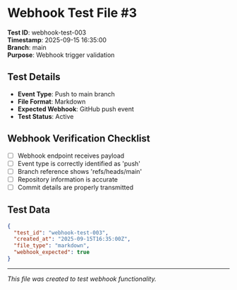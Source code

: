 # Webhook Test File #3

**Test ID**: webhook-test-003  
**Timestamp**: 2025-09-15 16:35:00  
**Branch**: main  
**Purpose**: Webhook trigger validation  

## Test Details

- **Event Type**: Push to main branch
- **File Format**: Markdown
- **Expected Webhook**: GitHub push event
- **Test Status**: Active

## Webhook Verification Checklist

- [ ] Webhook endpoint receives payload
- [ ] Event type is correctly identified as 'push'
- [ ] Branch reference shows 'refs/heads/main'
- [ ] Repository information is accurate
- [ ] Commit details are properly transmitted

## Test Data

```json
{
  "test_id": "webhook-test-003",
  "created_at": "2025-09-15T16:35:00Z",
  "file_type": "markdown",
  "webhook_expected": true
}
```

---
*This file was created to test webhook functionality.*